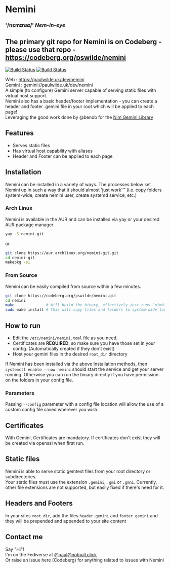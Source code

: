 # Nemini 
### '/nɛmɪnaɪ/' _Nem-in-eye_  
  
## The primary git repo for Nemini is on Codeberg - please use that repo - https://codeberg.org/pswilde/nemini  

[![Build Status](https://nimble.directory/ci/badges/nemini/nimdevel/status.svg)](https://nimble.directory/ci/badges/nemini/nimdevel/output.html)
[![Build Status](https://nimble.directory/ci/badges/nemini/nimdevel/docstatus.svg)](https://nimble.directory/ci/badges/nemini/nimdevel/doc_build_output.html)

Web : https://paulwilde.uk/dev/nemini  
Gemini : gemini://paulwilde.uk/dev/nemini  
A simple (to configure) Gemini server capable of serving static files with virtual host support.  
Nemini also has a basic header/footer implementation - you can create a header and footer .gemini file in your root which will be applied to each page!  
Leveraging the good work done by @benob for the [Nim Gemini Library](https://github.com/benob/gemini)

## Features
* Serves static files
* Has virtual host capability with aliases
* Header and Footer can be applied to each page

## Installation
Nemini can be installed in a variety of ways. The processes below set Nemini up in such a way that it should almost 'just work'™ (i.e. copy folders system-wide, create nemini user, create systemd service, etc.)

### Arch Linux
Nemini is available in the AUR and can be installed via yay or your desired AUR package manager  
```sh
yay -S nemini-git
```
or  
```sh
git clone https://aur.archlinux.org/nemini-git.git
cd nemini-git
makepkg -si
```

### From Source
Nemini can be easily compiled from source within a few minutes.  
```sh
git clone https://codeberg.org/pswilde/nemini.git
cd nemini
make              # Will build the binary, effectively just runs `nimble build`
sudo make install # This will copy files and folders to system-wide locations
```

## How to run
* Edit the `/etc/nemini/nemini.toml` file as you need.
* Certificates are **REQUIRED**, so make sure you have those set in your config. (Automatically created if they don't exist)
* Host your gemini files in the desired `root_dir` directory
  
If Nemini has been installed via the above Installation methods, then `systemctl enable --now nemini` should start the service and get your server running. Otherwise you can run the binary directly if you have permission on the folders in your config file.

### Parameters
Passing `--config` parameter with a config file location will allow the use of a custom config file saved wherever you wish.

## Certificates
With Gemini, Certificates are mandatory. 
If certificates don't exist they will be created via openssl when first run.

## Static files
Nemini is able to serve static gemtext files from your root directory or subdirectories.  
Your static files must use the extension `.gemini`, `.gmi` or `.gmni`. Currently, other file extensions are not supported, but easily fixed if there's need for it. 

## Headers and Footers
In your sites `root_dir`, add the files `header.gemini` and `footer.gemini` and they will be prepended and appended to your site content

## Contact me
Say "Hi"!  
I'm on the Fediverse at [@paul@notnull.click](https://notnull.click/paul)  
Or raise an issue here (Codeberg) for anything related to issues with Nemini
